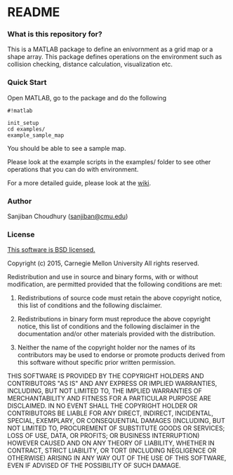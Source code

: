 # README #

### What is this repository for? ###

This is a MATLAB package to define an enivornment as a grid map or a shape array. 
This package defines operations on the environment such as collision checking, distance calculation, visualization etc. 

### Quick Start ###
Open MATLAB, go to the package and do the following
```
#!matlab

init_setup
cd examples/
example_sample_map
```
You should be able to see a sample map. 

Please look at the example scripts in the examples/ folder to see other operations that you can do with environment.

For a more detailed guide, please look at the [wiki](https://bitbucket.org/castacks/matlab_environment_generation/wiki/Home).

### Author ###
Sanjiban Choudhury (sanjiban@cmu.edu)

### License ###
[This software is BSD licensed.](http://opensource.org/licenses/BSD-3-Clause)

Copyright (c) 2015, Carnegie Mellon University
All rights reserved.

Redistribution and use in source and binary forms, with or without modification, are permitted provided that the following conditions are met:

1. Redistributions of source code must retain the above copyright notice, this list of conditions and the following disclaimer.

2. Redistributions in binary form must reproduce the above copyright notice, this list of conditions and the following disclaimer in the documentation and/or other materials provided with the distribution.

3. Neither the name of the copyright holder nor the names of its contributors may be used to endorse or promote products derived from this software without specific prior written permission.

THIS SOFTWARE IS PROVIDED BY THE COPYRIGHT HOLDERS AND CONTRIBUTORS "AS IS" AND ANY EXPRESS OR IMPLIED WARRANTIES, INCLUDING, BUT NOT LIMITED TO, THE IMPLIED WARRANTIES OF MERCHANTABILITY AND FITNESS FOR A PARTICULAR PURPOSE ARE DISCLAIMED. IN NO EVENT SHALL THE COPYRIGHT HOLDER OR CONTRIBUTORS BE LIABLE FOR ANY DIRECT, INDIRECT, INCIDENTAL, SPECIAL, EXEMPLARY, OR CONSEQUENTIAL DAMAGES (INCLUDING, BUT NOT LIMITED TO, PROCUREMENT OF SUBSTITUTE GOODS OR SERVICES; LOSS OF USE, DATA, OR PROFITS; OR BUSINESS INTERRUPTION) HOWEVER CAUSED AND ON ANY THEORY OF LIABILITY, WHETHER IN CONTRACT, STRICT LIABILITY, OR TORT (INCLUDING NEGLIGENCE OR OTHERWISE) ARISING IN ANY WAY OUT OF THE USE OF THIS SOFTWARE, EVEN IF ADVISED OF THE POSSIBILITY OF SUCH DAMAGE.